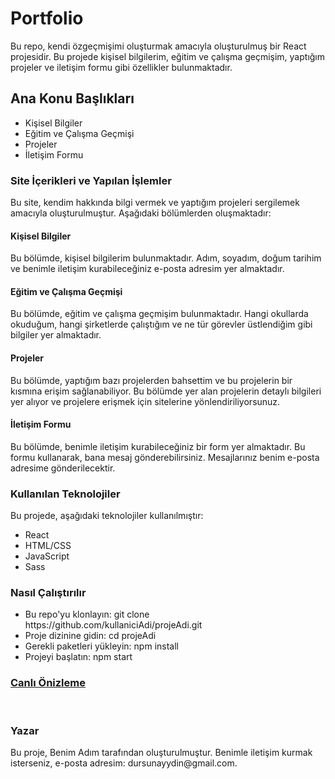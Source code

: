 <h1>Portfolio</h1>
<p>Bu repo, kendi özgeçmişimi oluşturmak amacıyla oluşturulmuş bir React projesidir. Bu projede kişisel bilgilerim, eğitim ve çalışma geçmişim, yaptığım projeler ve iletişim formu gibi özellikler bulunmaktadır.</p>

<h2>Ana Konu Başlıkları</h2>
<ul>
    <li>Kişisel Bilgiler</li>
    <li>Eğitim ve Çalışma Geçmişi</li>
    <li>Projeler</li>
    <li>İletişim Formu</li>
</ul>

<h3>
    Site İçerikleri ve Yapılan İşlemler
</h3>
<p>Bu site, kendim hakkında bilgi vermek ve yaptığım projeleri sergilemek amacıyla oluşturulmuştur. Aşağıdaki bölümlerden oluşmaktadır:</p>

<h4>Kişisel Bilgiler</h4>
<p>Bu bölümde, kişisel bilgilerim bulunmaktadır. Adım, soyadım, doğum tarihim ve benimle iletişim kurabileceğiniz e-posta adresim yer almaktadır.</p>

<h4>Eğitim ve Çalışma Geçmişi</h4>
<p>Bu bölümde, eğitim ve çalışma geçmişim bulunmaktadır. Hangi okullarda okuduğum, hangi şirketlerde çalıştığım ve ne tür görevler üstlendiğim gibi bilgiler yer almaktadır.</p>

<h4>Projeler</h4>
<p>Bu bölümde, yaptığım bazı projelerden bahsettim ve bu projelerin bir kısmına erişim sağlanabiliyor. Bu bölümde yer alan projelerin detaylı bilgileri yer alıyor ve projelere erişmek için sitelerine yönlendiriliyorsunuz.</p>

<h4>İletişim Formu</h4>
<p>Bu bölümde, benimle iletişim kurabileceğiniz bir form yer almaktadır. Bu formu kullanarak, bana mesaj gönderebilirsiniz. Mesajlarınız benim e-posta adresime gönderilecektir.</p>

<h3>Kullanılan Teknolojiler</h3>
<p>Bu projede, aşağıdaki teknolojiler kullanılmıştır:</p>
<ul>
    <li>React</li>
    <li>HTML/CSS</li>
    <li>JavaScript</li>
    <li>Sass</li>
</ul>

<h3>Nasıl Çalıştırılır</h3>
<ul>
    <li>Bu repo'yu klonlayın: git clone https://github.com/kullaniciAdi/projeAdi.git</li>
    <li>Proje dizinine gidin: cd projeAdi</li>
    <li>Gerekli paketleri yükleyin: npm install</li>
    <li>Projeyi başlatın: npm start</li>
</ul>

<a href="https://my-portfolio-website01.netlify.app">
  <h3>Canlı Önizleme</h3>
</a>
</br>
<img src="./src/assets/work/screen.gif" alt="">

<h3>Yazar</h3>
<p>Bu proje, Benim Adım tarafından oluşturulmuştur. Benimle iletişim kurmak isterseniz, e-posta adresim: dursunayydin@gmail.com.</p>
